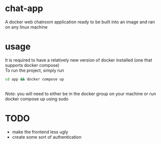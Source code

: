 # chat-app
A docker web chatroom application ready to be built into an image and ran on any linux machine

# usage
It is required to have a relatively new version of docker installed (one that supports docker compose)\
To run the project, simply run 
```bash
cd app && docker compose up
```
\
*Note:* you will need to either be in the docker group on your machine or run docker compose up using sudo
# TODO
- make the frontend less ugly
- create some sort of authentication
